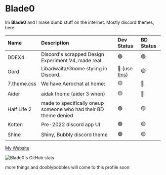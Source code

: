 # Blade0

Im **Blade0** and I make dumb stuff on the internet. Mostly discord themes, here.

| Name  | Description  | Dev Status  | BD Status  |
| :------------ | :------------ | :------------ | :------------ |
| DDEX4  | Discord's scrapped Design Experiment V4, made real.   | 🟢 | 🟢 |
| Gord  | Libadwaita/Gnome styling in Discord.  | 🔴 (use [this](https://github.com/ricewind012/discord-gnome-theme))  | 🟡  |
| 7.theme.css  | We have Aerochat at home:  | 🟡  |  🔴  |
| Aider | aidak theme (aider 3 when)  |  🟡  | 🔴|
| Half Life 2  | made to specifically oneup someone who had their BD theme denied   | 🟢  | 🟡  |
|  Kotten | Pre-2022 discord app UI  | 🟢  | 🟡  |
| Shine  | Shiny, Bubbly discord theme  | 🟢  | 🟡  |

[My Website](https://blade0.net)

![Blade0's GitHub stats](https://github-readme-stats.vercel.app/api?username=Blade04208&show_icons=true&theme=github_dark_dimmed)


more things and dooblybobbles will come to this profile soon

